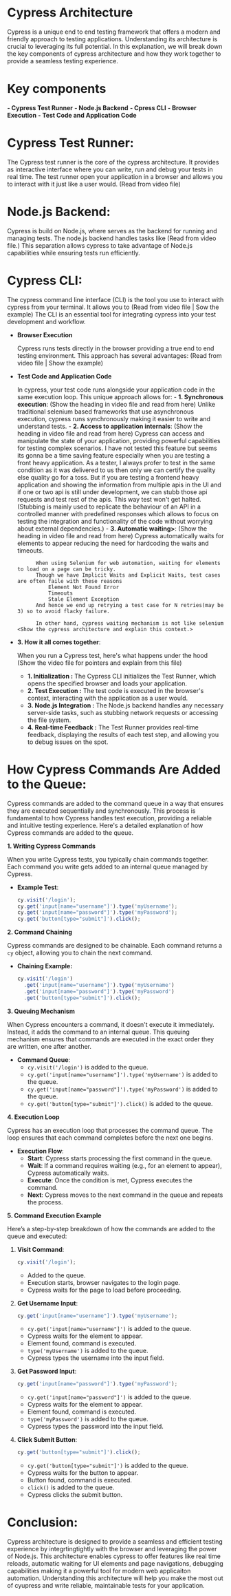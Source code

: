 # Cypress Architecture 
Cypress is a unique end to end testing framework that offers a modern and friendly approach to testing applications. Understanding its architecture is crucial to leveraging its full potential. In this explanation, we will break down the key components of cypress architecture and how they work together to provide a seamless testing experience. 

# Key components
**- Cypress Test Runner**
**- Node.js Backend**
**- Cpress CLI**
**- Browser Execution**
**- Test Code and Application Code**

# Cypress Test Runner:
The Cypress test runner is the core of the cypress architecture. It provides as interactive interface where you can write, run and debug your tests in real time. The test runner open your application in a browser and allows you to interact with it just like a user would. 
(Read from video file)

# Node.js Backend:
Cypress is build on Node.js, where serves as the backend for running and managing tests. The node.js backend handles tasks like 
(Read from video file.)
This separation allows cypress to take advantage of Node.js capabilities while ensuring tests run efficiently.

# Cypress CLI:
The cypress command line interface (CLI) is the tool you use to interact with cypress from your terminal. It allows you to 
(Read from video file | Sow the example)
The CLI is an essential tool for integrating cypress into your test development and workflow.

- **Browser Execution**

    Cypress runs tests directly in the browser providing a true end to end testing environment.
    This approach has several advantages:
    (Read from video file | Show the example)

- **Test Code and Application Code**

    In cypress, your test code runs alongside your application code in the same execution loop. This unique approach allows for:
        - **1. Synchronous execution**:
        (Show the heading in video file and read from here)
        Unlike traditional selenium based frameworks that use asynchronous execution, cypress runs synchronously making it easier to write and understand tests.
        - **2. Access to application internals**:
            (Show the heading in video file and read from here)
            Cypress can access and manipulate the state of your application, providing powerful capabilities for testing complex scenarios. I have not tested this feature but seems its gonna be a time saving feature especially when you are testing a front heavy application.
            As a tester, I always profer to test in the same condition as it was delivered to us then only we can certify the quality else quality go for a toss. But if you are testing a frontend heavy application and showing the information from multiple apis in the UI and if one or two api is still under development, we can stubb those api requests and test rest of the apis. This way test won't get halted. (Stubbing is mainly used to replicate the behaviour of an API in a controlled manner with predefined responses which allows to focus on testing the integration and functionality of the code without worrying about external dependencies.)
        - **3. Automatic waiting>**:
            (Show the heading in video file and read from here)
            Cypress automatically waits for elements to appear reducing the need for hardcoding the waits and timeouts.
        
            When using Selenium for web automation, waiting for elements to load on a page can be tricky. 
            Though we have Implicit Waits and Explicit Waits, test cases are often faile with these reasons
                Element Not Found Error
                Timeouts
                Stale Element Exception
            And hence we end up retrying a test case for N retries(may be 3) so to avoid flacky failure. 

            In other hand, cypress waiting mechanism is not like selenium <Show the cypress architecture and explain this context.>


- **3. How it all comes together**:

    When you run a Cypress test, here's what happens under the hood (Show the video file for pointers and explain from this file)
    - **1. Initialization :** The Cypress CLI initializes the Test Runner, which opens the specified browser and loads your application.
    - **2. Test Execution :** The test code is executed in the browser's context, interacting with the application as a user would.
    - **3. Node.js Integration :** The Node.js backend handles any necessary server-side tasks, such as stubbing network requests or accessing the file system.
    - **4. Real-time Feedback :** The Test Runner provides real-time feedback, displaying the results of each test step, and allowing you to debug issues on the spot.


# How Cypress Commands Are Added to the Queue:

Cypress commands are added to the command queue in a way that ensures they are executed sequentially and synchronously. This process is fundamental to how Cypress handles test execution, providing a reliable and intuitive testing experience. Here's a detailed explanation of how Cypress commands are added to the queue.

**1. Writing Cypress Commands**

When you write Cypress tests, you typically chain commands together. Each command you write gets added to an internal queue managed by Cypress.

- **Example Test**:
  ```javascript
  cy.visit('/login');
  cy.get('input[name="username"]').type('myUsername');
  cy.get('input[name="password"]').type('myPassword');
  cy.get('button[type="submit"]').click();
  ```

**2. Command Chaining**

Cypress commands are designed to be chainable. Each command returns a `cy` object, allowing you to chain the next command.

- **Chaining Example:**
  ```javascript
  cy.visit('/login')
    .get('input[name="username"]').type('myUsername')
    .get('input[name="password"]').type('myPassword')
    .get('button[type="submit"]').click();
  ```

**3. Queuing Mechanism**

When Cypress encounters a command, it doesn't execute it immediately. Instead, it adds the command to an internal queue. This queuing mechanism ensures that commands are executed in the exact order they are written, one after another.

- **Command Queue**:
  - `cy.visit('/login')` is added to the queue.
  - `cy.get('input[name="username"]').type('myUsername')` is added to the queue.
  - `cy.get('input[name="password"]').type('myPassword')` is added to the queue.
  - `cy.get('button[type="submit"]').click()` is added to the queue.

**4. Execution Loop**

Cypress has an execution loop that processes the command queue. The loop ensures that each command completes before the next one begins.

- **Execution Flow**:
  - **Start**: Cypress starts processing the first command in the queue.
  - **Wait**: If a command requires waiting (e.g., for an element to appear), Cypress automatically waits.
  - **Execute**: Once the condition is met, Cypress executes the command.
  - **Next**: Cypress moves to the next command in the queue and repeats the process.

**5. Command Execution Example**

Here’s a step-by-step breakdown of how the commands are added to the queue and executed:

1. **Visit Command**:
   ```javascript
   cy.visit('/login');
   ```
   - Added to the queue.
   - Execution starts, browser navigates to the login page.
   - Cypress waits for the page to load before proceeding.

2. **Get Username Input**:
   ```javascript
   cy.get('input[name="username"]').type('myUsername');
   ```
   - `cy.get('input[name="username"]')` is added to the queue.
   - Cypress waits for the element to appear.
   - Element found, command is executed.
   - `type('myUsername')` is added to the queue.
   - Cypress types the username into the input field.

3. **Get Password Input**:
   ```javascript
   cy.get('input[name="password"]').type('myPassword');
   ```
   - `cy.get('input[name="password"]')` is added to the queue.
   - Cypress waits for the element to appear.
   - Element found, command is executed.
   - `type('myPassword')` is added to the queue.
   - Cypress types the password into the input field.

4. **Click Submit Button**:
   ```javascript
   cy.get('button[type="submit"]').click();
   ```
   - `cy.get('button[type="submit"]')` is added to the queue.
   - Cypress waits for the button to appear.
   - Button found, command is executed.
   - `click()` is added to the queue.
   - Cypress clicks the submit button.


# Conclusion:
Cypress architecture is designed to provide a seamless and efficient testing experience by integrtingtightly with the browser and leveraging the power of Node.js. This architecture enables cypress to offer features like real time reloads, automatic waiting for UI elements and page navigations, debugging capabilities making it a powerful tool for modern web applicaiton automation. Understanding this architecture will help you make the most out of cyupress and write reliable, maintainable tests for your application.